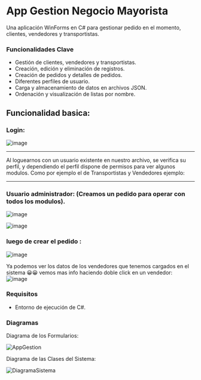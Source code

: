 # App Gestion Negocio Mayorista

Una aplicación WinForms en C# para gestionar pedido en el momento,  clientes, vendedores y transportistas.

### Funcionalidades Clave

- Gestión de clientes, vendedores y transportistas.
- Creación, edición y eliminación de registros.
- Creación de pedidos y detalles de pedidos.
- Diferentes perfiles de usuario.
- Carga y almacenamiento de datos en archivos JSON.
- Ordenación y visualización de listas por nombre.


## Funcionalidad basica:
### Login: 
![image](https://github.com/lucas22-f/Figueroa.Lucas1ParcialPrograLabo2/assets/71677198/a5dfa9bb-4888-475e-bbb2-a7f78d0fb9be)

---
Al loguearnos con un usuario existente en nuestro archivo, se verifica su perfil, y dependiendo el perfil dispone de permisos para ver algunos modulos.
Como por ejemplo el de Transportistas y Vendedores ejemplo:
***
### Usuario administrador: (Creamos un pedido para operar con todos los modulos).
![image](https://github.com/lucas22-f/Figueroa.Lucas1ParcialPrograLabo2/assets/71677198/9c6c8fa5-d85c-4615-9007-cda92c747287)

![image](https://github.com/lucas22-f/Figueroa.Lucas1ParcialPrograLabo2/assets/71677198/0f65cc34-4d76-41b6-9683-4f102cf5c567)

### luego de crear el pedido : 

![image](https://github.com/lucas22-f/Figueroa.Lucas1ParcialPrograLabo2/assets/71677198/3c61eee3-18e4-497e-9722-b0c95a05935c)

Ya podemos ver los datos de los vendedores que tenemos cargados en el sistema 😀😀
vemos mas info haciendo doble click en un vendedor:
![image](https://github.com/lucas22-f/Figueroa.Lucas1ParcialPrograLabo2/assets/71677198/f8bbeea8-6e61-4010-8b24-dea7f0e76ede)








### Requisitos 

- Entorno de ejecución de C#.


### Diagramas

Diagrama de los Formularios: 

![AppGestion](https://github.com/lucas22-f/Figueroa.Lucas1ParcialPrograLabo2/assets/71677198/5357f077-4134-4a7c-b707-49e7c82322e5)


Diagrama de las Clases del Sistema:

![DiagramaSistema](https://github.com/lucas22-f/Figueroa.Lucas1ParcialPrograLabo2/assets/71677198/f3e9d810-22c0-45e8-9259-36a0dc9fd685)

